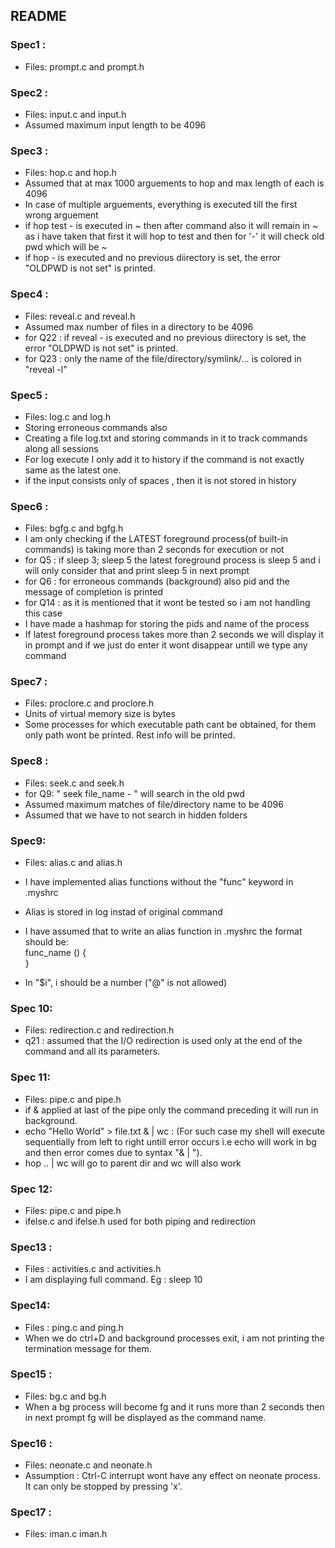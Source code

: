 ## README

### Spec1 :

* Files: prompt.c and prompt.h

### Spec2 :

* Files: input.c and input.h
* Assumed maximum input length to be 4096

### Spec3 :

* Files: hop.c and hop.h
* Assumed that at max 1000 arguements to hop and max length of each is 4096
* In case of multiple arguements, everything is executed till the first wrong arguement
* if hop test - is executed in ~ then after command also it will remain in ~ as i have taken that first it will hop to test and then for '-'
it will check old pwd which will be ~
* if hop - is executed and no previous diirectory is set, the error "OLDPWD is not set" is printed.

### Spec4 :

* Files: reveal.c and reveal.h
* Assumed max number of files in a directory to be 4096
* for Q22 : if reveal - is executed and no previous diirectory is set, the error "OLDPWD is not set" is printed.
* for Q23 : only the name of the file/directory/symlink/… is colored in "reveal -l"

### Spec5 :

* Files: log.c and log.h
* Storing erroneous commands also
* Creating a file log.txt and storing commands in it to track commands along all sessions
* For log execute I only add it to history if the command is not exactly same as the latest one.
* if the input consists only of spaces , then it is not stored in history

### Spec6 :

* Files: bgfg.c and bgfg.h
* I am only checking if the LATEST foreground process(of built-in commands) is taking more than 2 seconds for execution or not
* for Q5 : if sleep 3; sleep 5 the latest foreground process is sleep 5 and i will only consider that and print sleep 5 in next prompt
* for Q6 : for erroneous commands (background) also pid and the message of completion is printed
* for Q14 : as it is mentioned that it wont be tested so i am not handling this case
* I have made a hashmap for storing the pids and name of the process
* If latest foreground process takes more than 2 seconds we will display it in prompt and if we just do enter it wont disappear untill we type any command

### Spec7 :

* Files: proclore.c and proclore.h
* Units of virtual memory size is bytes
* Some processes for which executable path cant be obtained, for them only path wont be printed. Rest info will be printed.

### Spec8 :

* Files: seek.c and seek.h
* for Q9: " seek file_name - " will search in the old pwd
* Assumed maximum matches of file/directory name to be 4096
* Assumed that we have to not search in hidden folders

### Spec9:
* Files: alias.c and alias.h
* I have implemented alias functions without the "func" keyword in .myshrc
* Alias is stored in log instad of original command
* I have assumed that to write an alias function in .myshrc the format should be:<br>
 func_name () { <br>
    }

* In "$i",  i should be a number ("@" is not allowed)

### Spec 10:
* Files: redirection.c and redirection.h
* q21 : assumed that the I/O redirection is used only at the end of the command and all its parameters.

### Spec 11:
* Files: pipe.c and pipe.h
* if & applied at last of the pipe only the command preceding it will run in background.
* echo "Hello World" > file.txt & | wc : (For such case my shell will execute sequentially from left to right untill error occurs i.e echo will work in bg and then error comes due to syntax "& | ").
* hop .. | wc will go to parent dir and wc will also work


### Spec 12:
* Files: pipe.c and pipe.h
* ifelse.c and ifelse.h used for both piping and redirection

### Spec13 : 
* Files : activities.c and activities.h
* I am displaying full command. Eg : sleep 10

### Spec14:
* Files : ping.c and ping.h
* When we do ctrl+D and background processes exit, i am not printing the termination message for them.

### Spec15 :
* Files: bg.c and bg.h
* When a bg process will become fg and it runs more than 2 seconds then in next prompt fg will be displayed as the command name.

### Spec16 :
* Files: neonate.c and neonate.h
* Assumption : Ctrl-C interrupt wont have any effect on neonate process. It can only be stopped by pressing 'x'.

### Spec17 :
* Files: iman.c iman.h





